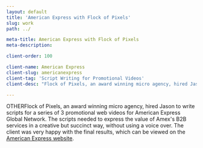 ```yaml
---
layout: default
title: 'American Express with Flock of Pixels'
slug: work
path: ../

meta-title: American Express with Flock of Pixels
meta-description: 

client-order: 100

client-name: American Express
client-slug: americanexpress
client-tag: 'Script Writing for Promotional Videos'
client-desc: "Flock of Pixels, an award winning micro agency, hired Jason to write scripts for a series of 3 promotional web videos for American Express Global Network. The scripts needed to express the value of Amex's B2B services in a creative but succinct way, without using a voice over. The client was very happy with the final results, which can be viewed on the <a href='https://network.americanexpress.com/globalnetwork/'>American Express website</a>."

---
```


<p>OTHERFlock of Pixels, an award winning micro agency, hired Jason to write scripts for a series of 3 promotional web videos for American Express Global Network. The scripts needed to express the value of Amex's B2B services in a creative but succinct way, without using a voice over. The client was very happy with the final results, which can be viewed on the <a href='https://network.americanexpress.com/globalnetwork/'>American Express website</a>.</p>